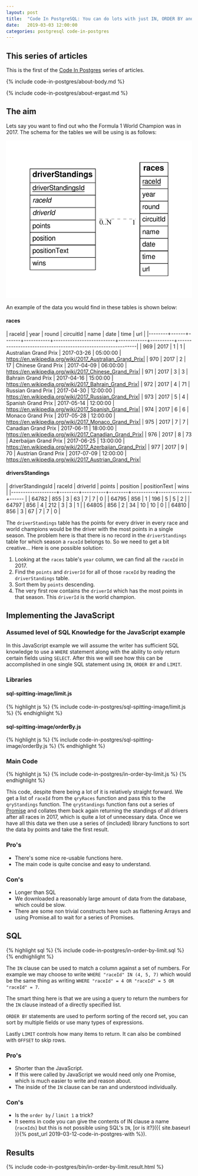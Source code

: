```yaml
---
layout: post
title:  "Code In PostgreSQL: You can do lots with just IN, ORDER BY and LIMIT"
date:   2019-03-03 12:00:00
categories: postgresql code-in-postgres
---
```


## This series of articles

This is the first of the [Code In Postgres](/code-in-postgres/) series of articles.

{% include code-in-postgres/about-body.md %}

{% include code-in-postgres/about-ergast.md %}

## The aim

Lets say you want to find out who the Formula 1 World Champion was in 2017. The schema for the tables we will be using is as follows:

![ERD Diagram](/images/2019-03-03-code-in-postgres-in-order-by-limit.erd.png)


An example of the data you would find in these tables is shown below:

#### races

| raceId | year | round | circuitId |           name           |    date    |   time   |                             url                             |
|--------+------+-------+-----------+--------------------------+------------+----------+-------------------------------------------------------------|
|    969 | 2017 |     1 |         1 | Australian Grand Prix    | 2017-03-26 | 05:00:00 | https://en.wikipedia.org/wiki/2017_Australian_Grand_Prix|
|    970 | 2017 |     2 |        17 | Chinese Grand Prix       | 2017-04-09 | 06:00:00 | https://en.wikipedia.org/wiki/2017_Chinese_Grand_Prix|
|    971 | 2017 |     3 |         3 | Bahrain Grand Prix       | 2017-04-16 | 15:00:00 | https://en.wikipedia.org/wiki/2017_Bahrain_Grand_Prix|
|    972 | 2017 |     4 |        71 | Russian Grand Prix       | 2017-04-30 | 12:00:00 | https://en.wikipedia.org/wiki/2017_Russian_Grand_Prix|
|    973 | 2017 |     5 |         4 | Spanish Grand Prix       | 2017-05-14 | 12:00:00 | https://en.wikipedia.org/wiki/2017_Spanish_Grand_Prix|
|    974 | 2017 |     6 |         6 | Monaco Grand Prix        | 2017-05-28 | 12:00:00 | https://en.wikipedia.org/wiki/2017_Monaco_Grand_Prix|
|    975 | 2017 |     7 |         7 | Canadian Grand Prix      | 2017-06-11 | 18:00:00 | https://en.wikipedia.org/wiki/2017_Canadian_Grand_Prix|
|    976 | 2017 |     8 |        73 | Azerbaijan Grand Prix    | 2017-06-25 | 13:00:00 | https://en.wikipedia.org/wiki/2017_Azerbaijan_Grand_Prix|
|    977 | 2017 |     9 |        70 | Austrian Grand Prix      | 2017-07-09 | 12:00:00 | https://en.wikipedia.org/wiki/2017_Austrian_Grand_Prix|


#### driversStandings

| driverStandingsId | raceId | driverId | points | position | positionText | wins |
|-------------------+--------+----------+--------+----------+--------------+------ |
|             64782 |    855 |        3 |     63 |        7 | 7            |    0 |
|             64795 |    856 |        1 |    196 |        5 | 5            |    2 |
|             64797 |    856 |        4 |    212 |        3 | 3            |    1 |
|             64805 |    856 |        2 |     34 |       10 | 10           |    0 |
|             64810 |    856 |        3 |     67 |        7 | 7            |    0 |

The `driverStandings` table has the points for every driver in every race and world champions would be the driver with the most points in a single season. The problem here is that there is no record in the `driverStandings` table for which season a `raceId` belongs to. So we need to get a bit creative... Here is one possible solution:

 1. Looking at the `races` table's `year` column, we can find all the `raceId` in 2017.
 2. Find the `points` and `driverId` for all of those `raceId` by reading the `driverStandings` table.
 3. Sort them by `points` descending.
 4. The very first row contains the `driverId` which has the most points in that season. This `driverId` is the world champion.

## Implementing the JavaScript

### Assumed level of SQL Knowledge for the JavaScript example

In this JavaScript example we will assume the writer has sufficient SQL knowledge to use a `WHERE` statement along with the ability to only return certain fields using `SELECT`. After this we will see how this can be accomplished in one single SQL statement using `IN`, `ORDER BY` and `LIMIT`.

### Libraries

#### sql-spitting-image/limit.js

{% highlight js %}
{% include code-in-postgres/sql-spitting-image/limit.js %}
{% endhighlight %}

#### sql-spitting-image/orderBy.js

{% highlight js %}
{% include code-in-postgres/sql-spitting-image/orderBy.js %}
{% endhighlight %}

### Main Code

{% highlight js %}
{% include code-in-postgres/in-order-by-limit.js %}
{% endhighlight %}

This code, despite there being a lot of it is relatively straight forward. We get a list of `raceId` from the `qryRaces` function and pass this to the `qryStandings` function. The `qryStandings` function fans out a series of [Promise](https://developer.mozilla.org/en-US/docs/Web/JavaScript/Reference/Global_Objects/Promise) and collates them back again returning the standings of all drivers after all races in 2017, which is quite a lot of unnecessary data. Once we have all this data we then use a series of (included) library functions to sort the data by points and take the first result.

### Pro's

 * There's some nice re-usable functions here.
 * The main code is quite concise and easy to understand.

### Con's

 * Longer than SQL
 * We downloaded a reasonably large amount of data from the database, which could be slow.
 * There are some non trivial constructs here such as flattening Arrays and using Promise.all to wait for a series of Promises.

## SQL

{% highlight sql %}
{% include code-in-postgres/in-order-by-limit.sql %}
{% endhighlight %}

The `IN` clause can be used to match a column against a set of numbers. For example we may choose to write `WHERE "raceId" IN (4, 5, 7)` which would be the same thing as writing `WHERE "raceId" = 4 OR "raceId" = 5 OR "raceId" = 7`.

The smart thing here is that we are using a query to return the numbers for the `IN` clause instead of a directly specified list.

`ORDER BY` statements are used to perform sorting of the record set, you can sort by multiple fields or use many types of expressions.

Lastly `LIMIT` controls how many items to return. It can also be combined with `OFFSET` to skip rows.

### Pro's

 * Shorter than the JavaScript.
 * If this were called by JavaScript we would need only one Promise, which is much easier to write and reason about.
 * The inside of the `IN` clause can be ran and understood individually.

### Con's

 * Is the `order by` / `limit 1` a trick?
 * It seems in code you can give the contents of IN clause a name (`raceIds`) but this is not possible using SQL's `IN`, [or is it?]({{ site.baseurl }}{% post_url 2019-03-12-code-in-postgres-with %}).


## Results

{% include code-in-postgres/bin/in-order-by-limit.result.html %}

<script>
(function() {
    {% include jekyll-create-sections-from-headers.js %}
    {% include code-in-postgres/create-sections-to-support.js %}
}())
</script>
<style>
    {% include code-in-postgres/compare.css %}
</style>

